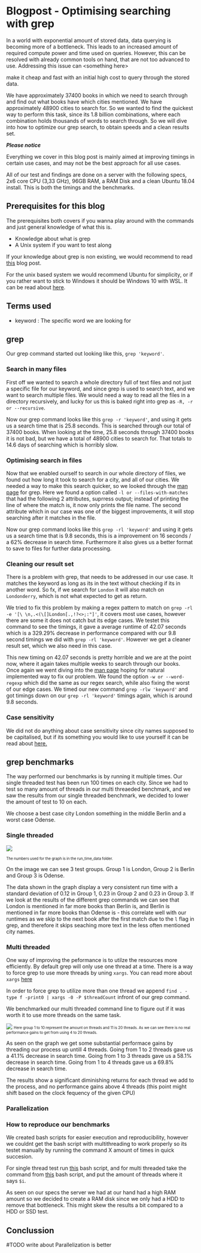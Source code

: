 # Blogpost - Optimising searching with grep

In a world with exponential amount of stored data, data querying is becoming more of a bottleneck. 
This leads to an increased amount of required compute power and time used on queries.
However, this can be resolved with already common tools on hand, that are not too advanced to use.
Addressing this issue can \<something here\>

make it cheap and fast with an initial high cost to query through the stored data.

We have approximately 37400 books in which we need to search through and find out what books have which cities mentioned. We have approximately 48900 cities to search for. So we wanted to find the quickest way to perform this task, since its 1.8 billion combinations, where each combination holds thousands of words to search through. So we will dive into how to optimize our grep search, to obtain speeds and a clean results set.

***Please notice***

Everything we cover in this blog post is mainly aimed at improving timings in certain use cases, and may not be the best approach for all use cases.

All of our test and findings are done on a server with the following specs, 2x6 core CPU (3,33 GHz), 96GB RAM, a RAM Disk and a clean Ubuntu 18.04 install. This is both the timings and the benchmarks.

## Prerequisites for this blog
The prerequisites both covers if you wanna play around with the commands and just general knowledge of what this is.

 - Knowledge about what is grep
 - A Unix system if you want to test along 

If your knowledge about grep is non existing, we would recommend to read [this](https://www.maketecheasier.com/what-is-grep-and-uses/) blog post.

For the unix based system we would recommend Ubuntu for simplicity, or if you rather want to stick to Windows it should be Windows 10 with WSL. It can be read about [here](https://www.computerhope.com/issues/ch001879.htm).

## Terms used

 - keyword : The specific word we are looking for

## grep

Our grep command started out looking like this, `grep 'keyword'`. 

### Search in many files

First off we wanted to search a whole directory full of text files and not just a specific file for our keyword, and since grep is used to search text, and we want to search multiple files. We would need a way to read all the files in a directory recursively, and lucky for us this is baked right into grep as `-R, -r or --recursive`.

Now our grep command looks like this `grep -r 'keyword'`, and using it gets us a search time that is 25.8 seconds. This is searched through our total of 37400 books. When looking at the time, 25.8 seconds through 37400 books it is not bad, but we have a total of 48900 cities to search for. That totals to 14.6 days of searching which is horribly slow.

### Optimising search in files

Now that we enabled ourself to search in our whole directory of files, we found out how long it took to search for a city, and all of our cities. We needed a way to make this search quicker, so we looked through the [man page](https://linux.die.net/man/1/grep) for grep. Here we found a option called `-l or --files-with-matches` that had the following 2 attributes, suprress output; instead of printing the line of where the match is, it now only prints the file name. The second attribute which in our case was one of the biggest improvements, it will stop searching after it matches in the file. 

Now our grep command looks like this `grep -rl 'keyword'` and using it gets us a search time that is 9.8 seconds, this is a improvement on 16 seconds / a 62% decrease in search time. Furthermore it also gives us a better format to save to files for further data processing. 

### Cleaning our result set

There is a problem with grep, that needs to be addressed in our use case. It matches the keyword as long as its in the text without checking if its in another word. So fx, if we search for `London` it will also match on `Londonderry`, which is not what expected to get as return. 

We tried to fix this problem by making a regex pattern to match on `grep -rl -e '[\ \n,.<(\[]London[.,!?<>;:"]'`, it covers most use cases, however there are some it does not catch but its edge cases. We testet this command to see the timings, it gave a average runtime of 42.07 seconds which is a 329.29% decrease in performance compared with our 9.8 second timings we did with `grep -rl 'keyword'`. However we get a cleaner result set, which we also need in this case.

This new timing on 42.07 seconds is pretty horrible and we are at the point now, where it again takes multiple weeks to search through our books. Once again we went diving into the [man page](https://linux.die.net/man/1/grep) hoping for natural implemented way to fix our problem. We found the option `-w or --word-regexp` which did the same as our regex search, while also fixing the worst of our edge cases. We timed our new command `grep -rlw 'keyword'` and got timings down on our `grep -rl 'keyword'` timings again, which is around 9.8 seconds.

### Case sensitivity

We did not do anything about case sensitivity since city names supposed to be capitalised, but if its something you would like to use yourself it can be read about [here.](http://droptips.com/using-grep-and-ignoring-case-case-insensitive-grep)

## grep benchmarks

The way performed our benchmarks is by running it multiple times. Our single threaded test has been run 100 times on each city. Since we had to test so many amount of threads in our multi threaeded benchmark, and we saw the results from our single threaded benchmark, we decided to lower the amount of test to 10 on each.

We choose a best case city London something in the middle Berlin and a worst case Odense.

### Single threaded
![](/Screenshot_1.png)

<sub><sup>The numbers used for the graph is in the run_time_data folder.</sup></sub>

On the image we can see 3 test groups. Group 1 is London, Group 2 is Berlin and Group 3 is Odense.
 
The data shown in the graph display a very consistent run time with a standard deviation of 0.12 in Group 1, 0.23 in Group 2 and 0.23 in Group 3.
If we look at the results of the different grep commands we can see that London is mentioned in far more books than Berlin is, and Berlin is mentioned in far more books than Odense is - this correlate well with our runtimes as we skip to the next book after the first match due to the `l` flag in grep, and therefore it skips seaching more text in the less often mentioned city names.


### Multi threaded

One way of improving the peformance is to utilze the resources more efficiently.
By default grep will only use one thread at a time.
There is a way to force grep to use more threads by uning `xargs`.
You can read more about `xargs` [here](https://shapeshed.com/unix-xargs/)

In order to force grep to utilize more than one thread we append `find . -type f -print0 | xargs -0 -P $threadCount` infront of our grep command. 

We benchmarked our multi threaded command line to figure out if it was worth it to use more threads on the same task.

![](/Screenshot_2.png)
<sub><sup>Here group 1 to 10 represent the amount on threads and 11 is 20 threads. As we can see there is no real performance gains to get from using 4 to 20 threads.</sup></sub>

As seen on the graph we get some substantial performace gains by threading our process up untill 4 threads.
Going from 1 to 2 threads gave us a 41.1% decrease in search time.
Going from 1 to 3 threads gave us a 58.1% decrease in search time.
Going from 1 to 4 threads gave us a 69.8% decrease in search time.

The results show a significant diminishing returns for each thread we add to the process, and no performance gains above 4 threads (this point might shift based on the clock fequency of the given CPU)


### Parallelization


### How to reproduce our benchmarks

We created bash scripts for easier execution and reproducibility, however we couldnt get the bash script with multithreading to work properly so its testet manually by running the command X amount of times in quick succesion.

For single thread test run [this](./run.sh) bash script, and for multi threaded take the command from [this](./RunThreads.sh) bash script, and put the amount of threads where it says `$i`.

As seen on our specs the server we had at our hand had a high RAM amount so we decided to create a RAM disk since we only had a HDD to remove that bottleneck. This might skew the results a bit compared to a HDD or SSD test.

## Conclussion

#TODO write about Parallelization is better